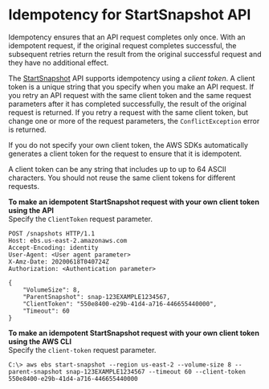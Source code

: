 # Idempotency for StartSnapshot API<a name="ebs-direct-api-idempotency"></a>

Idempotency ensures that an API request completes only once\. With an idempotent request, if the original request completes successful, the subsequent retries return the result from the original successful request and they have no additional effect\.

The [ StartSnapshot](https://docs.aws.amazon.com/ebs/latest/APIReference/API_StartSnapshot.html) API supports idempotency using a *client token*\. A client token is a unique string that you specify when you make an API request\. If you retry an API request with the same client token and the same request parameters after it has completed successfully, the result of the original request is returned\. If you retry a request with the same client token, but change one or more of the request parameters, the `ConflictException` error is returned\.

If you do not specify your own client token, the AWS SDKs automatically generates a client token for the request to ensure that it is idempotent\.

A client token can be any string that includes up to up to 64 ASCII characters\. You should not reuse the same client tokens for different requests\.

**To make an idempotent StartSnapshot request with your own client token using the API**  
Specify the `ClientToken` request parameter\.

```
POST /snapshots HTTP/1.1
Host: ebs.us-east-2.amazonaws.com
Accept-Encoding: identity
User-Agent: <User agent parameter>
X-Amz-Date: 20200618T040724Z
Authorization: <Authentication parameter>

{
    "VolumeSize": 8,
    "ParentSnapshot": snap-123EXAMPLE1234567,
    "ClientToken": "550e8400-e29b-41d4-a716-446655440000",
    "Timeout": 60
}
```

**To make an idempotent StartSnapshot request with your own client token using the AWS CLI**  
Specify the `client-token` request parameter\.

```
C:\> aws ebs start-snapshot --region us-east-2 --volume-size 8 --parent-snapshot snap-123EXAMPLE1234567 --timeout 60 --client-token 550e8400-e29b-41d4-a716-446655440000
```